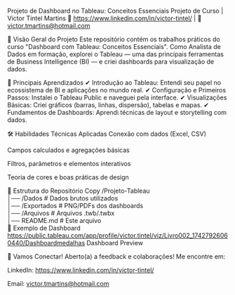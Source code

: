  Projeto de Dashboard no Tableau: Conceitos Essenciais
Projeto de Curso | Victor Tintel Martins
🔗 https://www.linkedin.com/in/victor-tintel/ | 📧 victor.tmartins@hotmail.com

🚀 Visão Geral do Projeto
Este repositório contém os trabalhos práticos do curso "Dashboard com Tableau: Conceitos Essenciais". Como Analista de Dados em formação, explorei o Tableau — uma das principais ferramentas de Business Intelligence (BI) — e criei dashboards para visualização de dados.

📌 Principais Aprendizados
✔ Introdução ao Tableau: Entendi seu papel no ecossistema de BI e aplicações no mundo real.
✔ Configuração e Primeiros Passos: Instalei o Tableau Public e naveguei pela interface.
✔ Visualizações Básicas: Criei gráficos (barras, linhas, dispersão), tabelas e mapas.
✔ Fundamentos de Dashboards: Aprendi técnicas de layout e storytelling com dados.

🛠️ Habilidades Técnicas Aplicadas
Conexão com dados (Excel, CSV)

Campos calculados e agregações básicas

Filtros, parâmetros e elementos interativos

Teoria de cores e boas práticas de design

📂 Estrutura do Repositório
Copy
/Projeto-Tableau  
│── /Dados                 # Dados brutos utilizados  
│── /Exportados            # PNG/PDFs dos dashboards  
│── /Arquivos             # Arquivos .twb/.twbx  
│── README.md             # Este arquivo  
📸 Exemplo de Dashboard
https://public.tableau.com/app/profile/victor.tintel/viz/Livro002_17427926060440/Dashboardmedalhas
Dashboard Preview

💬 Vamos Conectar!
Aberto(a) a feedback e colaborações! Me encontre em:

LinkedIn: https://www.linkedin.com/in/victor-tintel/

Email: victor.tmartins@hotmail.com
